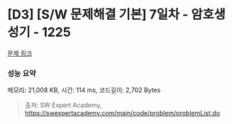 # [D3] [S/W 문제해결 기본] 7일차 - 암호생성기 - 1225 

[문제 링크](https://swexpertacademy.com/main/code/problem/problemDetail.do?contestProbId=AV14uWl6AF0CFAYD) 

### 성능 요약

메모리: 21,008 KB, 시간: 114 ms, 코드길이: 2,702 Bytes



> 출처: SW Expert Academy, https://swexpertacademy.com/main/code/problem/problemList.do